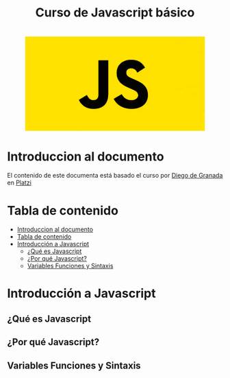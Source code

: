 <div align="center">
    <h1>Curso de Javascript básico<h1/>
</div>

<div align="center">
    <img src="readme_img/javascript.png" with="250">
</div>

# Introduccion al documento

El contenido de este documenta está basado el curso por  [Diego de Granada](https://github.com/degranda) en  [Platzi](https://platzi.com/clases/basico-javascript/)

# Tabla de contenido
- [Introduccion al documento](#introduccion-al-documento)
- [Tabla de contenido](#tabla-de-contenido)
- [Introducción a Javascript](#introducción-a-javascript)
  - [¿Qué es Javascript](#qué-es-javascript)
  - [¿Por qué Javascript?](#por-qué-javascript)
  - [Variables Funciones y Sintaxis](#variables-funciones-y-sintaxis)


# Introducción a Javascript

## ¿Qué es Javascript

## ¿Por qué Javascript?

## Variables Funciones y Sintaxis